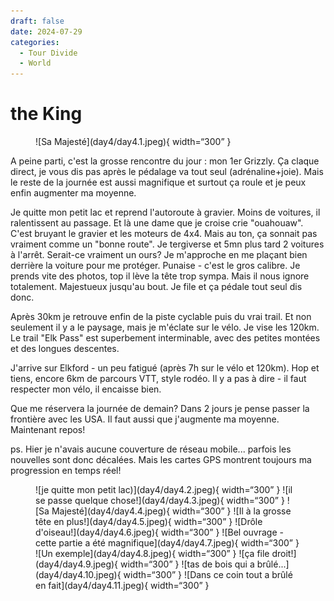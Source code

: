 ```yaml
---
draft: false 
date: 2024-07-29
categories:
  - Tour Divide
  - World
---
```


# the King

<figure markdown>
![Sa Majesté](day4/day4.1.jpeg){ width=“300” }
</figure>

A peine parti, c'est la grosse rencontre du jour : mon 1er Grizzly. Ça claque direct, je vous dis pas après le pédalage va tout seul (adrénaline+joie). Mais le reste de la journée est aussi magnifique et surtout ça roule et je peux enfin augmenter ma moyenne.

<!-- more -->

Je quitte mon petit lac et reprend l'autoroute à gravier. Moins de voitures, il ralentissent au passage. Et là une dame que je croise crie "ouahouaw". C'est bruyant le gravier et les moteurs de 4x4. Mais au ton, ça sonnait pas vraiment comme un "bonne route". Je tergiverse et 5mn plus tard 2 voitures à l'arrêt. Serait-ce vraiment un ours? Je m'approche en me plaçant bien derrière la voiture pour me protéger. Punaise - c'est le gros calibre. Je prends vite des photos, top il lève la tête trop sympa. Mais il nous ignore totalement. Majestueux jusqu'au bout. Je file et ça pédale tout seul dis donc.

Après 30km je retrouve enfin de la piste cyclable puis du vrai trail. Et non seulement il y a le paysage, mais je m'éclate sur le vélo. Je vise les 120km. Le trail "Elk Pass" est superbement interminable, avec des petites montées et des longues descentes. 

J'arrive sur Elkford - un peu fatigué (après 7h sur le vélo et 120km). Hop et tiens, encore 6km de parcours VTT, style rodéo. Il y a pas à dire - il faut respecter mon vélo, il encaisse bien. 

Que me réservera la journée de demain? Dans 2 jours je pense passer la frontière avec les USA. Il faut aussi que j'augmente ma moyenne. Maintenant repos!

ps. Hier je n'avais aucune couverture de réseau mobile... parfois les nouvelles sont donc décalées. Mais les cartes GPS montrent toujours ma progression en temps réel!

<figure markdown>
![je quitte mon petit lac)](day4/day4.2.jpeg){ width=“300” }
![il se passe quelque chose!](day4/day4.3.jpeg){ width=“300” }
![Sa Majesté](day4/day4.4.jpeg){ width=“300” }
![Il à la grosse tête en plus!](day4/day4.5.jpeg){ width=“300” }
![Drôle d'oiseau!](day4/day4.6.jpeg){ width=“300” }
![Bel ouvrage - cette partie a été magnifique](day4/day4.7.jpeg){ width=“300” }
![Un exemple](day4/day4.8.jpeg){ width=“300” }
![ça file droit!](day4/day4.9.jpeg){ width=“300” }
![tas de bois qui a brûlé...](day4/day4.10.jpeg){ width=“300” }
![Dans ce coin tout a brûlé en fait](day4/day4.11.jpeg){ width=“300” }
</figure>


